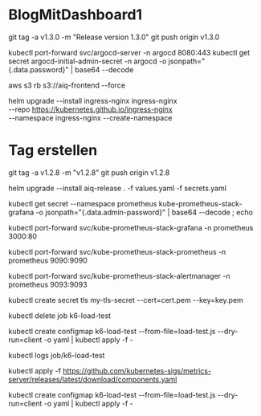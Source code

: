 # BlogMitDashboard1

git tag -a v1.3.0 -m "Release version 1.3.0"
git push origin v1.3.0

kubectl port-forward svc/argocd-server -n argocd 8080:443
kubectl get secret argocd-initial-admin-secret -n argocd -o jsonpath="{.data.password}" | base64 --decode

aws s3 rb s3://aiq-frontend --force


helm upgrade --install ingress-nginx ingress-nginx \
  --repo https://kubernetes.github.io/ingress-nginx \
  --namespace ingress-nginx --create-namespace

  # Tag erstellen 
  git tag -a v1.2.8 -m "v1.2.8"
  git push origin v1.2.8


  helm upgrade --install aiq-release . -f values.yaml -f secrets.yaml



kubectl get secret --namespace prometheus kube-prometheus-stack-grafana -o jsonpath="{.data.admin-password}" | base64 --decode ; echo


kubectl port-forward svc/kube-prometheus-stack-grafana -n prometheus 3000:80

kubectl port-forward svc/kube-prometheus-stack-prometheus -n prometheus 9090:9090

kubectl port-forward svc/kube-prometheus-stack-alertmanager -n prometheus 9093:9093



kubectl create secret tls my-tls-secret --cert=cert.pem --key=key.pem

kubectl delete job k6-load-test

kubectl create configmap k6-load-test --from-file=load-test.js --dry-run=client -o yaml | kubectl apply -f -


kubectl logs job/k6-load-test

kubectl apply -f https://github.com/kubernetes-sigs/metrics-server/releases/latest/download/components.yaml

kubectl create configmap k6-load-test --from-file=load-test.js --dry-run=client -o yaml | kubectl apply -f -
